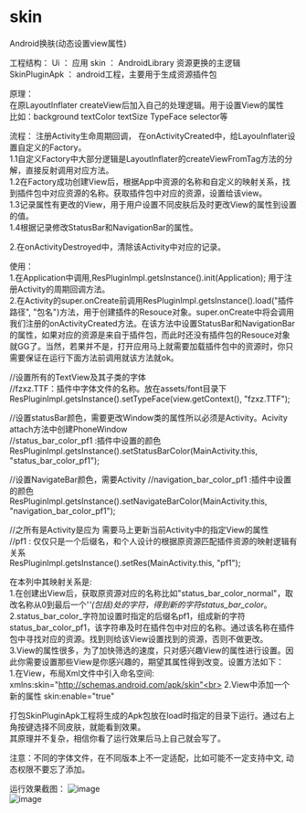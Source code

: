 # skin

Android换肤(动态设置view属性) <br>  

工程结构：
Ui ： 应用
skin ： AndroidLibrary 资源更换的主逻辑 <br>
SkinPluginApk ： android工程，主要用于生成资源插件包

原理：<br>
 在原LayoutInflater createView后加入自己的处理逻辑。用于设置View的属性  <br>
 比如：background textColor textSize TypeFace selector等 <br>

流程：
注册Activity生命周期回调，
在onActivityCreated中，给LayouInflater设置自定义的Factory。 <br>
1.1自定义Factory中大部分逻辑是LayoutInflater的createViewFromTag方法的分解，直接反射调用对应方法。 <br>
1.2在Factory成功创建View后，根据App中资源的名称和自定义的映射关系，找到插件包中对应资源的名称。获取插件包中对应的资源，设置给该view。<br>
1.3记录属性有更改的View，用于用户设置不同皮肤后及时更改View的属性到设置的值。<br>
1.4根据记录修改StatusBar和NavigationBar的属性。<br>

2.在onActivityDestroyed中，清除该Activity中对应的记录。


使用：<br>
1.在Application中调用,ResPluginImpl.getsInstance().init(Application); 用于注册Activity的周期回调方法。<br>
2.在Activity的super.onCreate前调用ResPluginImpl.getsInstance().load("插件路径", "包名")方法，用于创建插件的Resouce对象。super.onCreate中将会调用我们注册的onActivityCreated方法。在该方法中设置StatusBar和NavigationBar的属性，如果对应的资源是来自于插件包，而此时还没有插件包的Resouce对象就GG了。当然，若果并不是，打开应用马上就需要加载插件包中的资源时，你只需要保证在运行下面方法前调用就该方法就ok。<br>

//设置所有的TextView及其子类的字体 <br>
 //fzxz.TTF：插件中字体文件的名称。放在assets/font目录下 <br>
 ResPluginImpl.getsInstance().setTypeFace(view.getContext(), "fzxz.TTF");<br>
 
 //设置statusBar颜色，需要更改Window类的属性所以必须是Activity。Acivity attach方法中创建PhoneWindow<br>
 //status_bar_color_pf1 :插件中设置的颜色<br>
 ResPluginImpl.getsInstance().setStatusBarColor(MainActivity.this, "status_bar_color_pf1");<br>
 
 //设置NavigateBar颜色，需要Activity
 //navigation_bar_color_pf1 :插件中设置的颜色<br>
 ResPluginImpl.getsInstance().setNavigateBarColor(MainActivity.this, "navigation_bar_color_pf1");<br>
 
 //之所有是Activity是应为 需要马上更新当前Activity中的指定View的属性 <br>
 //pf1 : 仅仅只是一个后缀名，和个人设计的根据原资源匹配插件资源的映射逻辑有关系<br>
 ResPluginImpl.getsInstance().setRes(MainActivity.this, "pf1");<br>
 
 在本列中其映射关系是:<br>
  1.在创建出View后，获取原资源对应的名称比如"status_bar_color_normal"，取改名称从0到最后一个'_'(包括)处的字符，得到新的字符status_bar_color_。<br>
  2.status_bar_color_字符加设置时指定的后缀名pf1，组成新的字符status_bar_color_pf1，该字符串及时在插件包中对应的名称。通过该名称在插件包中寻找对应的资源。找到则给该View设置找到的资源，否则不做更改。<br>
  3.View的属性很多，为了加快筛选的速度，只对感兴趣View的属性进行设置。因此你需要设置那些View是你感兴趣的，期望其属性得到改变。设置方法如下：<br>
  1.在View，布局Xml文件中引入命名空间: xmlns:skin="http://schemas.android.com/apk/skin"<br>
  2.View中添加一个新的属性 skin:enable="true"<br>
  

打包SkinPluginApk工程将生成的Apk包放在load时指定的目录下运行。通过右上角按键选择不同皮肤，就能看到效果。<br>
其原理并不复杂，相信你看了运行效果后马上自己就会写了。<br>

注意：不同的字体文件，在不同版本上不一定适配，比如可能不一定支持中文, 动态权限不要忘了添加。

运行效果截图：
![image](https://github.com/tyongsong1231/Android_whiteboard/blob/master/app/src/main/assets/screenshots/yunxing1.png) <br>
![image](https://github.com/tyongsong1231/Android_whiteboard/blob/master/app/src/main/assets/screenshots/yunxing1.png) <br>

